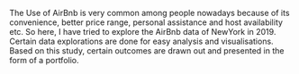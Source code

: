 The Use of AirBnb is very common among people nowadays because of its convenience, better price range, personal assistance and host availability etc.
So here, I have tried to explore the AirBnb data of NewYork in 2019. Certain data explorations are done for easy analysis and visualisations. Based on this study, certain outcomes are drawn out and presented in the form of a portfolio.
